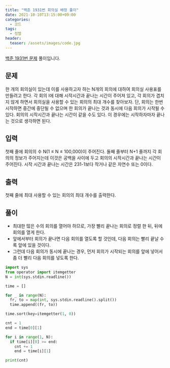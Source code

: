 ```yaml
---
title: "백준 1931번 회의실 배정 풀이"
date: 2021-10-10T13:15:00+09:00
categories:
  - 코드
tags:
  - 정렬
header:
  teaser: /assets/images/code.jpg
---
```


[백준 1931번 문제](https://www.acmicpc.net/problem/1931) 풀이입니다.

## 문제

한 개의 회의실이 있는데 이를 사용하고자 하는 N개의 회의에 대하여 회의실 사용표를 만들려고 한다. 각 회의 I에 대해 시작시간과 끝나는 시간이 주어져 있고, 각 회의가 겹치지 않게 하면서 회의실을 사용할 수 있는 회의의 최대 개수를 찾아보자. 단, 회의는 한번 시작하면 중간에 중단될 수 없으며 한 회의가 끝나는 것과 동시에 다음 회의가 시작될 수 있다. 회의의 시작시간과 끝나는 시간이 같을 수도 있다. 이 경우에는 시작하자마자 끝나는 것으로 생각하면 된다.

## 입력

첫째 줄에 회의의 수 N(1 ≤ N ≤ 100,000)이 주어진다. 둘째 줄부터 N+1 줄까지 각 회의의 정보가 주어지는데 이것은 공백을 사이에 두고 회의의 시작시간과 끝나는 시간이 주어진다. 시작 시간과 끝나는 시간은 231-1보다 작거나 같은 자연수 또는 0이다.

## 출력

첫째 줄에 최대 사용할 수 있는 회의의 최대 개수를 출력한다.

## 풀이

- 최대한 많은 수의 회의를 열어야 하므로, 가장 빨리 끝나는 회의로 정렬 한 뒤, 뒤에 회의를 열게 한다.
- 앞에서부터 회의가 끝나면 다음 회의를 열도록 할 것인데, 다음 회의는 빨리 끝날 수록 앞에 있을 것이다.
- 그런데 다음 회의가 동시에 끝나는 경우, 먼저 회의가 시작되는 회의를 앞에 넣어서 좀 더 빨리 다음 회의를 넣도록 한다.

```python
import sys
from operator import itemgetter
N = int(sys.stdin.readline())

time = []

for _ in range(N):
  fr, to = map(int, sys.stdin.readline().split())
  time.append((fr, to))

time.sort(key=itemgetter(1, 0))

cnt = 1
end = time[0][1]

for i in range(1, N):
  if time[i][0] >= end:
    cnt += 1
    end = time[i][1]

print(cnt)
```
